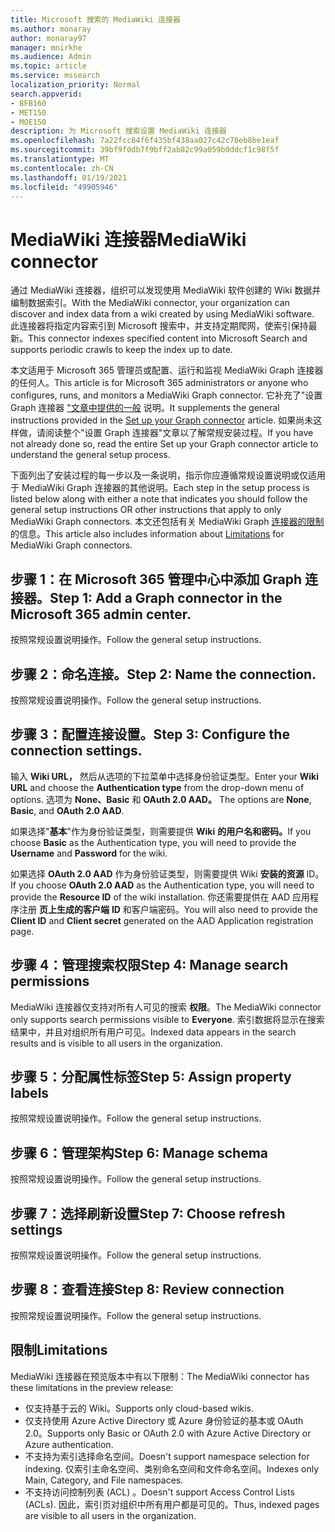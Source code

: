 ```yaml
---
title: Microsoft 搜索的 MediaWiki 连接器
ms.author: monaray
author: monaray97
manager: mnirkhe
ms.audience: Admin
ms.topic: article
ms.service: mssearch
localization_priority: Normal
search.appverid:
- BFB160
- MET150
- MOE150
description: 为 Microsoft 搜索设置 MediaWiki 连接器
ms.openlocfilehash: 7a22fcc84f6f435bf438aa027c42c76eb8be1eaf
ms.sourcegitcommit: 39bf9f0db7f9bff2ab82c99a059b0ddcf1c98f5f
ms.translationtype: MT
ms.contentlocale: zh-CN
ms.lasthandoff: 01/19/2021
ms.locfileid: "49905946"
---
```

# <a name="mediawiki-connector"></a><span data-ttu-id="df7ac-103">MediaWiki 连接器</span><span class="sxs-lookup"><span data-stu-id="df7ac-103">MediaWiki connector</span></span>

<span data-ttu-id="df7ac-104">通过 MediaWiki 连接器，组织可以发现使用 MediaWiki 软件创建的 Wiki 数据并编制数据索引。</span><span class="sxs-lookup"><span data-stu-id="df7ac-104">With the MediaWiki connector, your organization can discover and index data from a wiki created by using MediaWiki software.</span></span> <span data-ttu-id="df7ac-105">此连接器将指定内容索引到 Microsoft 搜索中，并支持定期爬网，使索引保持最新。</span><span class="sxs-lookup"><span data-stu-id="df7ac-105">This connector indexes specified content into Microsoft Search and supports periodic crawls to keep the index up to date.</span></span>

<span data-ttu-id="df7ac-106">本文适用于 Microsoft 365 管理员或配置、运行和监视 MediaWiki Graph 连接器的任何人。</span><span class="sxs-lookup"><span data-stu-id="df7ac-106">This article is for Microsoft 365 administrators or anyone who configures, runs, and monitors a MediaWiki Graph connector.</span></span> <span data-ttu-id="df7ac-107">它补充了"设置 Graph 连接器 ["文章中提供的一般](configure-connector.md) 说明。</span><span class="sxs-lookup"><span data-stu-id="df7ac-107">It supplements the general instructions provided in the [Set up your Graph connector](configure-connector.md) article.</span></span> <span data-ttu-id="df7ac-108">如果尚未这样做，请阅读整个"设置 Graph 连接器"文章以了解常规安装过程。</span><span class="sxs-lookup"><span data-stu-id="df7ac-108">If you have not already done so, read the entire Set up your Graph connector article to understand the general setup process.</span></span>

<span data-ttu-id="df7ac-109">下面列出了安装过程的每一步以及一条说明，指示你应遵循常规设置说明或仅适用于 MediaWiki Graph 连接器的其他说明。</span><span class="sxs-lookup"><span data-stu-id="df7ac-109">Each step in the setup process is listed below along with either a note that indicates you should follow the general setup instructions OR other instructions that apply to only MediaWiki Graph connectors.</span></span> <span data-ttu-id="df7ac-110">本文还包括有关 MediaWiki Graph [连接器的限制](#limitations) 的信息。</span><span class="sxs-lookup"><span data-stu-id="df7ac-110">This article also includes information about [Limitations](#limitations) for MediaWiki Graph connectors.</span></span> 

## <a name="step-1-add-a-graph-connector-in-the-microsoft-365-admin-center"></a><span data-ttu-id="df7ac-111">步骤 1：在 Microsoft 365 管理中心中添加 Graph 连接器。</span><span class="sxs-lookup"><span data-stu-id="df7ac-111">Step 1: Add a Graph connector in the Microsoft 365 admin center.</span></span>
<span data-ttu-id="df7ac-112">按照常规设置说明操作。</span><span class="sxs-lookup"><span data-stu-id="df7ac-112">Follow the general setup instructions.</span></span>

## <a name="step-2-name-the-connection"></a><span data-ttu-id="df7ac-113">步骤 2：命名连接。</span><span class="sxs-lookup"><span data-stu-id="df7ac-113">Step 2: Name the connection.</span></span>
<span data-ttu-id="df7ac-114">按照常规设置说明操作。</span><span class="sxs-lookup"><span data-stu-id="df7ac-114">Follow the general setup instructions.</span></span>
 
## <a name="step-3-configure-the-connection-settings"></a><span data-ttu-id="df7ac-115">步骤 3：配置连接设置。</span><span class="sxs-lookup"><span data-stu-id="df7ac-115">Step 3: Configure the connection settings.</span></span>
<span data-ttu-id="df7ac-116">输入 **Wiki URL，** 然后从选项的下拉菜单中选择身份验证类型。</span><span class="sxs-lookup"><span data-stu-id="df7ac-116">Enter your **Wiki URL** and choose the **Authentication type** from the drop-down menu of options.</span></span> <span data-ttu-id="df7ac-117">选项为 **None、Basic** 和 **OAuth 2.0 AAD。** </span><span class="sxs-lookup"><span data-stu-id="df7ac-117">The options are **None**, **Basic**, and **OAuth 2.0 AAD**.</span></span>

<span data-ttu-id="df7ac-118">如果选择"**基本**"作为身份验证类型，则需要提供 **Wiki** **的用户名和密码。**</span><span class="sxs-lookup"><span data-stu-id="df7ac-118">If you choose **Basic** as the Authentication type, you will need to provide the **Username** and **Password** for the wiki.</span></span>

<span data-ttu-id="df7ac-119">如果选择 **OAuth 2.0 AAD** 作为身份验证类型，则需要提供 Wiki **安装的资源** ID。</span><span class="sxs-lookup"><span data-stu-id="df7ac-119">If you choose **OAuth 2.0 AAD** as the Authentication type, you will need to provide the **Resource ID** of the wiki installation.</span></span> <span data-ttu-id="df7ac-120">你还需要提供在 AAD 应用程序注册 **页上生成的客户端** **ID** 和客户端密码。</span><span class="sxs-lookup"><span data-stu-id="df7ac-120">You will also need to provide the **Client ID** and **Client secret** generated on the AAD Application registration page.</span></span> 

## <a name="step-4-manage-search-permissions"></a><span data-ttu-id="df7ac-121">步骤 4：管理搜索权限</span><span class="sxs-lookup"><span data-stu-id="df7ac-121">Step 4: Manage search permissions</span></span>
<span data-ttu-id="df7ac-122">MediaWiki 连接器仅支持对所有人可见的搜索 **权限**。</span><span class="sxs-lookup"><span data-stu-id="df7ac-122">The MediaWiki connector only supports search permissions visible to **Everyone**.</span></span> <span data-ttu-id="df7ac-123">索引数据将显示在搜索结果中，并且对组织所有用户可见。</span><span class="sxs-lookup"><span data-stu-id="df7ac-123">Indexed data appears in the search results and is visible to all users in the organization.</span></span>

## <a name="step-5-assign-property-labels"></a><span data-ttu-id="df7ac-124">步骤 5：分配属性标签</span><span class="sxs-lookup"><span data-stu-id="df7ac-124">Step 5: Assign property labels</span></span>
<span data-ttu-id="df7ac-125">按照常规设置说明操作。</span><span class="sxs-lookup"><span data-stu-id="df7ac-125">Follow the general setup instructions.</span></span>

## <a name="step-6-manage-schema"></a><span data-ttu-id="df7ac-126">步骤 6：管理架构</span><span class="sxs-lookup"><span data-stu-id="df7ac-126">Step 6: Manage schema</span></span>
<span data-ttu-id="df7ac-127">按照常规设置说明操作。</span><span class="sxs-lookup"><span data-stu-id="df7ac-127">Follow the general setup instructions.</span></span>

## <a name="step-7-choose-refresh-settings"></a><span data-ttu-id="df7ac-128">步骤 7：选择刷新设置</span><span class="sxs-lookup"><span data-stu-id="df7ac-128">Step 7: Choose refresh settings</span></span>
<span data-ttu-id="df7ac-129">按照常规设置说明操作。</span><span class="sxs-lookup"><span data-stu-id="df7ac-129">Follow the general setup instructions.</span></span>

## <a name="step-8-review-connection"></a><span data-ttu-id="df7ac-130">步骤 8：查看连接</span><span class="sxs-lookup"><span data-stu-id="df7ac-130">Step 8: Review connection</span></span>
<span data-ttu-id="df7ac-131">按照常规设置说明操作。</span><span class="sxs-lookup"><span data-stu-id="df7ac-131">Follow the general setup instructions.</span></span>

<!---## Troubleshooting-->
<!---To be added-->

## <a name="limitations"></a><span data-ttu-id="df7ac-132">限制</span><span class="sxs-lookup"><span data-stu-id="df7ac-132">Limitations</span></span>
<span data-ttu-id="df7ac-133">MediaWiki 连接器在预览版本中有以下限制：</span><span class="sxs-lookup"><span data-stu-id="df7ac-133">The MediaWiki connector has these limitations in the preview release:</span></span>

* <span data-ttu-id="df7ac-134">仅支持基于云的 Wiki。</span><span class="sxs-lookup"><span data-stu-id="df7ac-134">Supports only cloud-based wikis.</span></span>
* <span data-ttu-id="df7ac-135">仅支持使用 Azure Active Directory 或 Azure 身份验证的基本或 OAuth 2.0。</span><span class="sxs-lookup"><span data-stu-id="df7ac-135">Supports only Basic or OAuth 2.0 with Azure Active Directory or Azure authentication.</span></span>
* <span data-ttu-id="df7ac-136">不支持为索引选择命名空间。</span><span class="sxs-lookup"><span data-stu-id="df7ac-136">Doesn't support namespace selection for indexing.</span></span> <span data-ttu-id="df7ac-137">仅索引主命名空间、类别命名空间和文件命名空间。</span><span class="sxs-lookup"><span data-stu-id="df7ac-137">Indexes only Main, Category, and File namespaces.</span></span>
* <span data-ttu-id="df7ac-138">不支持访问控制列表 (ACL) 。</span><span class="sxs-lookup"><span data-stu-id="df7ac-138">Doesn't support Access Control Lists (ACLs).</span></span> <span data-ttu-id="df7ac-139">因此，索引页对组织中所有用户都是可见的。</span><span class="sxs-lookup"><span data-stu-id="df7ac-139">Thus, indexed pages are visible to all users in the organization.</span></span>
